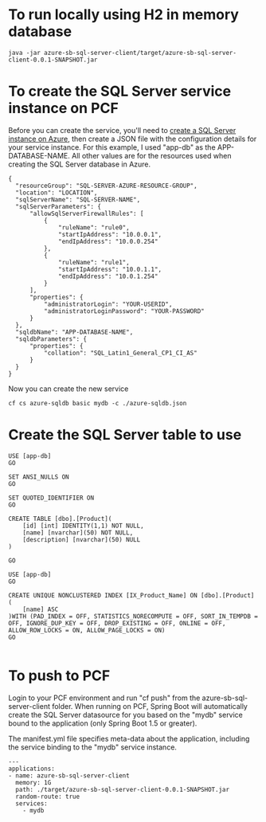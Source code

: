 # To run locally using H2 in memory database
```
java -jar azure-sb-sql-server-client/target/azure-sb-sql-server-client-0.0.1-SNAPSHOT.jar
```

# To create the SQL Server service instance on PCF
Before you can create the service, you'll need to [create a SQL Server instance on Azure](https://docs.microsoft.com/en-us/azure/sql-database/sql-database-get-started), then
create a JSON file with the configuration details for your service instance.
For this example, I used "app-db" as the APP-DATABASE-NAME.  All other values are for the resources
used when creating the SQL Server database in Azure.

```
{
  "resourceGroup": "SQL-SERVER-AZURE-RESOURCE-GROUP",
  "location": "LOCATION",
  "sqlServerName": "SQL-SERVER-NAME",
  "sqlServerParameters": {
      "allowSqlServerFirewallRules": [
          {
              "ruleName": "rule0",
              "startIpAddress": "10.0.0.1",
              "endIpAddress": "10.0.0.254"
          },
          {
              "ruleName": "rule1",
              "startIpAddress": "10.0.1.1",
              "endIpAddress": "10.0.1.254"
          }
      ],
      "properties": {
          "administratorLogin": "YOUR-USERID",
          "administratorLoginPassword": "YOUR-PASSWORD"
      }
  },
  "sqldbName": "APP-DATABASE-NAME",
  "sqldbParameters": {
      "properties": {
          "collation": "SQL_Latin1_General_CP1_CI_AS"
      }
  }
}
```

Now you can create the new service

```
cf cs azure-sqldb basic mydb -c ./azure-sqldb.json
```

# Create the SQL Server table to use
```
USE [app-db]
GO

SET ANSI_NULLS ON
GO

SET QUOTED_IDENTIFIER ON
GO

CREATE TABLE [dbo].[Product](
	[id] [int] IDENTITY(1,1) NOT NULL,
	[name] [nvarchar](50) NOT NULL,
	[description] [nvarchar](50) NULL
)

GO

USE [app-db]
GO

CREATE UNIQUE NONCLUSTERED INDEX [IX_Product_Name] ON [dbo].[Product]
(
	[name] ASC
)WITH (PAD_INDEX = OFF, STATISTICS_NORECOMPUTE = OFF, SORT_IN_TEMPDB = OFF, IGNORE_DUP_KEY = OFF, DROP_EXISTING = OFF, ONLINE = OFF, ALLOW_ROW_LOCKS = ON, ALLOW_PAGE_LOCKS = ON)
GO


```

# To push to PCF
Login to your PCF environment and run "cf push" from the azure-sb-sql-server-client folder.  When running on PCF, Spring Boot will automatically create the
SQL Server datasource for you based on the "mydb" service bound to the application (only Spring Boot 1.5 or greater).

The manifest.yml file specifies meta-data about the application, including the service binding to the "mydb" service instance.


```
---
applications:
- name: azure-sb-sql-server-client
  memory: 1G
  path: ./target/azure-sb-sql-server-client-0.0.1-SNAPSHOT.jar
  random-route: true
  services:
    - mydb
```
